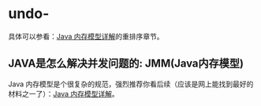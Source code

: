# undo-

具体可以参看：[Java 内存模型详解](https://pdai.tech/md/java/jvm/java-jvm-jmm.html)的重排序章节。

## JAVA是怎么解决并发问题的: JMM(Java内存模型)

Java 内存模型是个很复杂的规范，强烈推荐你看后续（应该是网上能找到最好的材料之一了）：[Java 内存模型详解](https://pdai.tech/md/java/jvm/java-jvm-jmm.html)。